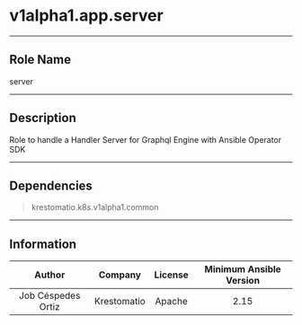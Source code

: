 



# v1alpha1.app.server
  
---
## Role Name
  
server  
  
---
## Description
  
Role to handle a Handler Server for Graphql Engine with Ansible Operator SDK  
  
---
## Dependencies
  
> krestomatio.k8s.v1alpha1.common  
  
  
---
## Information
  

|Author|Company|License|Minimum Ansible Version|
| :---: | :---: | :---: | :---: |
|Job Céspedes Ortiz|Krestomatio|Apache|2.15|
